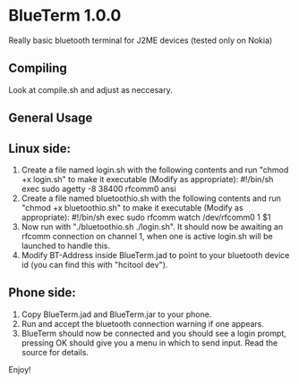 BlueTerm 1.0.0
==============

Really basic bluetooth terminal for J2ME devices (tested only on Nokia)


Compiling
---------
Look at compile.sh and adjust as neccesary.

General Usage
-------------

Linux side:
-----------

1. Create a file named login.sh with the following contents and run "chmod +x login.sh" to make it executable (Modify as appropriate):
  #!/bin/sh
  exec sudo agetty -8 38400 rfcomm0 ansi
2. Create a file named bluetoothio.sh with the following contents and run "chmod +x bluetoothio.sh" to make it executable (Modify as appropriate):
  #!/bin/sh
  exec sudo rfcomm watch /dev/rfcomm0 1 $1
3. Now run with "./bluetoothio.sh ./login.sh". It should now be awaiting an rfcomm connection on channel 1, when one is active login.sh will be launched to handle this.
4. Modify BT-Address inside BlueTerm.jad to point to your bluetooth device id (you can find this with "hcitool dev").

Phone side:
-----------

1. Copy BlueTerm.jad and BlueTerm.jar to your phone.
2. Run and accept the bluetooth connection warning if one appears.
3. BlueTerm should now be connected and you should see a login prompt, pressing OK should give you a menu in which to send input. Read the source for details.


Enjoy!
